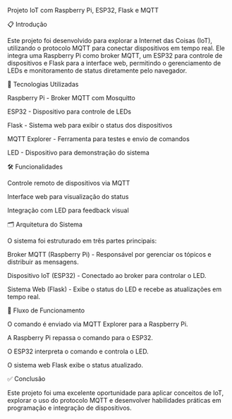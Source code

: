 Projeto IoT com Raspberry Pi, ESP32, Flask e MQTT

📋 Introdução

Este projeto foi desenvolvido para explorar a Internet das Coisas (IoT), utilizando o protocolo MQTT para conectar dispositivos em tempo real. Ele integra uma Raspberry Pi como broker MQTT, um ESP32 para controle de dispositivos e Flask para a interface web, permitindo o gerenciamento de LEDs e monitoramento de status diretamente pelo navegador.

🚀 Tecnologias Utilizadas

Raspberry Pi - Broker MQTT com Mosquitto

ESP32 - Dispositivo para controle de LEDs

Flask - Sistema web para exibir o status dos dispositivos

MQTT Explorer - Ferramenta para testes e envio de comandos

LED - Dispositivo para demonstração do sistema

🛠️ Funcionalidades

Controle remoto de dispositivos via MQTT

Interface web para visualização do status

Integração com LED para feedback visual

🗂️ Arquitetura do Sistema

O sistema foi estruturado em três partes principais:

Broker MQTT (Raspberry Pi) - Responsável por gerenciar os tópicos e distribuir as mensagens.

Dispositivo IoT (ESP32) - Conectado ao broker para controlar o LED.

Sistema Web (Flask) - Exibe o status do LED e recebe as atualizações em tempo real.

🔄 Fluxo de Funcionamento

O comando é enviado via MQTT Explorer para a Raspberry Pi.

A Raspberry Pi repassa o comando para o ESP32.

O ESP32 interpreta o comando e controla o LED.

O sistema web Flask exibe o status atualizado.

✅ Conclusão

Este projeto foi uma excelente oportunidade para aplicar conceitos de IoT, explorar o uso do protocolo MQTT e desenvolver habilidades práticas em programação e integração de dispositivos.
